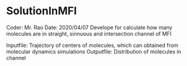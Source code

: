 # SolutionInMFI
Coder: Mr. Rao
Date: 2020/04/07
Develope for calculate how many molecules are in straight, sinnuous and intersection channel of MFI

Inputfile: Trajectory of centers of molecules, which can obtained from molecular dynamics simulations
Outputfile: Distribution of molecules in channel


